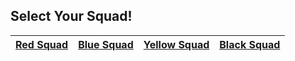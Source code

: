 ## Select Your Squad! ##
| [Red Squad](squads/red.md)  | [Blue Squad](squads/blue.md) |[Yellow Squad](squads/yellow.md) | [Black Squad](squads/black.md) |
|:---:|:---:|:---:|:---:|
